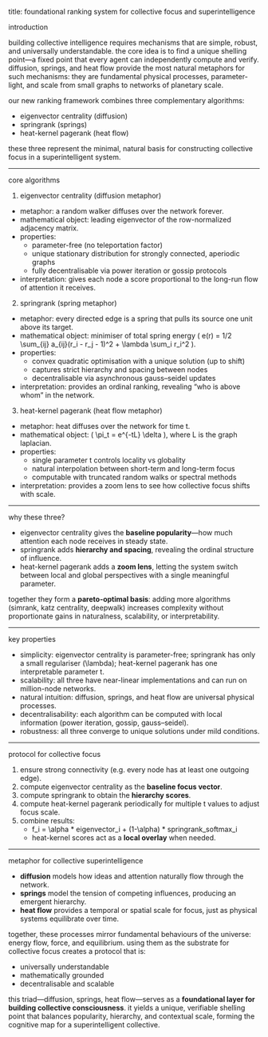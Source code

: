 title: foundational ranking system for collective focus and superintelligence

introduction

building collective intelligence requires mechanisms that are simple, robust, and universally understandable. the core idea is to find a unique shelling point—a fixed point that every agent can independently compute and verify. diffusion, springs, and heat flow provide the most natural metaphors for such mechanisms: they are fundamental physical processes, parameter-light, and scale from small graphs to networks of planetary scale.

our new ranking framework combines three complementary algorithms:

- eigenvector centrality (diffusion)
- springrank (springs)
- heat-kernel pagerank (heat flow)

these three represent the minimal, natural basis for constructing collective focus in a superintelligent system.

---

core algorithms

1. eigenvector centrality (diffusion metaphor)

- metaphor: a random walker diffuses over the network forever.
- mathematical object: leading eigenvector of the row-normalized adjacency matrix.
- properties:
  - parameter-free (no teleportation factor)
  - unique stationary distribution for strongly connected, aperiodic graphs
  - fully decentralisable via power iteration or gossip protocols
- interpretation: gives each node a score proportional to the long-run flow of attention it receives.

2. springrank (spring metaphor)

- metaphor: every directed edge is a spring that pulls its source one unit above its target.
- mathematical object: minimiser of total spring energy \( e(r) = 1/2 \sum_{ij} a_{ij}(r_i - r_j - 1)^2 + \lambda \sum_i r_i^2 \).
- properties:
  - convex quadratic optimisation with a unique solution (up to shift)
  - captures strict hierarchy and spacing between nodes
  - decentralisable via asynchronous gauss–seidel updates
- interpretation: provides an ordinal ranking, revealing “who is above whom” in the network.

3. heat-kernel pagerank (heat flow metaphor)

- metaphor: heat diffuses over the network for time t.
- mathematical object: \( \pi_t = e^{-tL} \delta \), where L is the graph laplacian.
- properties:
  - single parameter t controls locality vs globality
  - natural interpolation between short-term and long-term focus
  - computable with truncated random walks or spectral methods
- interpretation: provides a zoom lens to see how collective focus shifts with scale.

---

why these three?

- eigenvector centrality gives the **baseline popularity**—how much attention each node receives in steady state.
- springrank adds **hierarchy and spacing**, revealing the ordinal structure of influence.
- heat-kernel pagerank adds a **zoom lens**, letting the system switch between local and global perspectives with a single meaningful parameter.

together they form a **pareto-optimal basis**: adding more algorithms (simrank, katz centrality, deepwalk) increases complexity without proportionate gains in naturalness, scalability, or interpretability.

---

key properties

- simplicity: eigenvector centrality is parameter-free; springrank has only a small regulariser \(\lambda\); heat-kernel pagerank has one interpretable parameter t.
- scalability: all three have near-linear implementations and can run on million-node networks.
- natural intuition: diffusion, springs, and heat flow are universal physical processes.
- decentralisability: each algorithm can be computed with local information (power iteration, gossip, gauss–seidel).
- robustness: all three converge to unique solutions under mild conditions.

---

protocol for collective focus

1. ensure strong connectivity (e.g. every node has at least one outgoing edge).
2. compute eigenvector centrality as the **baseline focus vector**.
3. compute springrank to obtain the **hierarchy scores**.
4. compute heat-kernel pagerank periodically for multiple t values to adjust focus scale.
5. combine results:
   - f_i = \alpha * eigenvector_i + (1-\alpha) * springrank_softmax_i
   - heat-kernel scores act as a **local overlay** when needed.

---

metaphor for collective superintelligence

- **diffusion** models how ideas and attention naturally flow through the network.
- **springs** model the tension of competing influences, producing an emergent hierarchy.
- **heat flow** provides a temporal or spatial scale for focus, just as physical systems equilibrate over time.

together, these processes mirror fundamental behaviours of the universe: energy flow, force, and equilibrium. using them as the substrate for collective focus creates a protocol that is:

- universally understandable
- mathematically grounded
- decentralisable and scalable

this triad—diffusion, springs, heat flow—serves as a **foundational layer for building collective consciousness**. it yields a unique, verifiable shelling point that balances popularity, hierarchy, and contextual scale, forming the cognitive map for a superintelligent collective.

